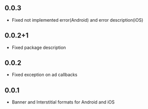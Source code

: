 ## 0.0.3

* Fixed not implemented error(Android) and error description(iOS)

## 0.0.2+1

* Fixed package description

## 0.0.2

* Fixed exception on ad callbacks

## 0.0.1

* Banner and Interstitial formats for Android and iOS
